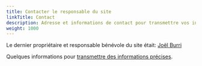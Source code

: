 ```yaml
---
title: Contacter le responsable du site
linkTitle: Contact
description: Adresse et informations de contact pour transmettre vos informations ou demander un coup de main.
weight: 1000
---
```


Le dernier propriétaire et responsable bénévole du site était: [Joël Burri](https://www.reformes.ch/blog/joel-burri)  

Quelques informations pour [transmettre des informations précises](/about/faq/#comment-transmettre-des-informations-precises).